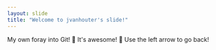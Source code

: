 ```yaml
---
layout: slide
title: "Welcome to jvanhouter's slide!"
---
```

My own foray into Git! :exploding_head: It's awesome! :tada:
Use the left arrow to go back!

